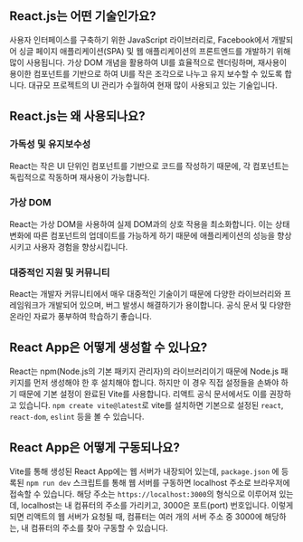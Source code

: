 ## React.js는 어떤 기술인가요?

사용자 인터페이스를 구축하기 위한 JavaScript 라이브러리로, Facebook에서 개발되어 싱글 페이지 애플리케이션(SPA) 및 웹 애플리케이션의 프론트엔드를 개발하기 위해 많이 사용됩니다.
가상 DOM 개념을 활용하여 UI를 효율적으로 렌더링하며, 재사용이 용이한 컴포넌트를 기반으로 하여 UI를 작은 조각으로 나누고 유지 보수할 수 있도록 합니다. 대규모 프로젝트의 UI 관리가 수월하여 현재 많이 사용되고 있는 기술입니다.

## React.js는 왜 사용되나요?

### 가독성 및 유지보수성

React는 작은 UI 단위인 컴포넌트를 기반으로 코드를 작성하기 때문에, 각 컴포넌트는 독립적으로 작동하며 재사용이 가능합니다.

### 가상 DOM

React는 가상 DOM을 사용하여 실제 DOM과의 상호 작용을 최소화합니다.
이는 상태 변화에 따른 컴포넌트의 업데이트를 가능하게 하기 때문에 애플리케이션의 성능을 향상시키고 사용자 경험을 향상시킵니다.

### 대중적인 지원 및 커뮤니티

React는 개발자 커뮤니티에서 매우 대중적인 기술이기 때문에 다양한 라이브러리와 프레임워크가 개발되어 있으며, 버그 발생시 해결하기가 용이합니다. 공식 문서 및 다양한 온라인 자료가 풍부하여 학습하기 좋습니다.

## React App은 어떻게 생성할 수 있나요?

React는 npm(Node.js의 기본 패키지 관리자)의 라이브러리이기 때문에 Node.js 패키지를 먼저 생성해야 한 후 설치해야 합니다. 하지만 이 경우 직접 설정들을 손봐야 하기 때문에 기본 설정이 완료된 Vite를 사용합니다. 리액트 공식 문서에서도 이를 권장하고 있습니다. `npm create vite@latest`로 vite를 설치하면 기본으로 설정된 `react`, `react-dom`, `eslint` 등을 볼 수 있습니다.

## React App은 어떻게 구동되나요?

Vite를 통해 생성된 React App에는 웹 서버가 내장되어 있는데, `package.json` 에 등록된 `npm run dev` 스크립트를 통해 웹 서버를 구동하면 localhost 주소로 브라우저에 접속할 수 있습니다. 해당 주소는 `https://localhost:3000`의 형식으로 이루어져 있는데, localhost는 내 컴퓨터의 주소를 가리키고, 3000은 포트(port) 번호입니다. 이렇게 되면 리액트의 웹 서버가 요청될 때, 컴퓨터는 여러 개의 서버 주소 중 3000에 해당하는, 내 컴퓨터의 주소를 찾아 구동할 수 있습니다.
